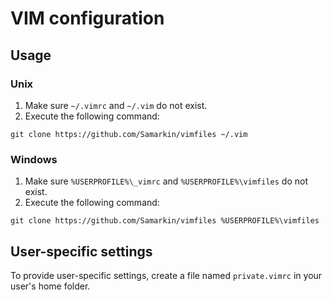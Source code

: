 # VIM configuration

## Usage

### Unix

1. Make sure `~/.vimrc` and `~/.vim` do not exist.
2. Execute the following command:
```
git clone https://github.com/Samarkin/vimfiles ~/.vim
```

### Windows

1. Make sure `%USERPROFILE%\_vimrc` and `%USERPROFILE%\vimfiles` do not exist.
2. Execute the following command:
```
git clone https://github.com/Samarkin/vimfiles %USERPROFILE%\vimfiles
```

## User-specific settings

To provide user-specific settings, create a file named `private.vimrc` in your user's home folder.
